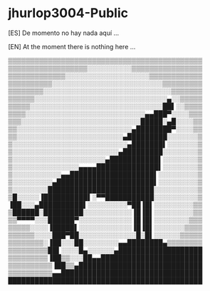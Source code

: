 # jhurlop3004-Public
[ES] De momento no hay nada aquí ...

[EN] At the moment there is nothing here ...

▒▒▒▒▒▒▒▒▒▒▒▒▒▒▒▒▒▒▒▒▒▒▒▒▒▒▒▒▒▒▒▒▒▒▒▒▒▒▒▒▒▒▒▒ 
▒▒▒▒▒▒▒▒▒▒▒▒▒▒▒▒▒▒░░░░░░░░░░▒▒▒▒▒▒▒▒▒▒▒▒▒▒▒▒ 
▒▒▒▒▒▒▒▒▒▒▒▒▒░░░░░░░░░░░░░░░░░░░▒▒▒▒▒▒▒▒▒▒▒▒ 
▒▒▒▒▒▒▒▒▒▒░░░░░░░░░░░░░░░░░░░░░░░░░▒▒▒▒▒▒▒▒▒ 
▒▒▒▒▒▒▒▒░░░░░░░░░░░░░░░░░░░░░░░░░░░░░▒▒▒▒▒▒▒ 
▒▒▒▒▒▒░░░░░░░░░░░░░░░░░░░░░░░░░░░░░░▄░░▒▒▒▒▒ 
▒▒▒▒▒░░░░░░░░░░░░░░░░░░░░░░░░░░░░░░██▌░░▒▒▒▒ 
▒▒▒▒░░░░░░░░░░░░░░░░░░░░░░░░░░░▄▄███▀░░░░▒▒▒ 
▒▒▒░░░░░░░░░░░░░░░░░░░░░░░░░░░█████░▄█░░░░▒▒ 
▒▒░░░░░░░░░░░░░░░░░░░░░░░░░░▄████████▀░░░░▒▒ 
▒▒░░░░░░░░░░░░░░░░░░░░░░░░▄█████████░░░░░░░▒ 
▒░░░░░░░░░░░░░░░░░░░░░░░░░░▄███████▌░░░░░░░▒ 
▒░░░░░░░░░░░░░░░░░░░░░░░░▄█████████░░░░░░░░▒ 
▒░░░░░░░░░░░░░░░░░░░░░▄███████████▌░░░░░░░░▒ 
▒░░░░░░░░░░░░░░░▄▄▄▄██████████████▌░░░░░░░░▒ 
▒░░░░░░░░░░░▄▄███████████████████▌░░░░░░░░░▒ 
▒░░░░░░░░░▄██████████████████████▌░░░░░░░░░▒ 
▒░░░░░░░░████████████████████████░░░░░░░░░░▒ 
▒█░░░░░▐██████████▌░▀▀███████████░░░░░░░░░░▒ 
▐██░░░▄██████████▌░░░░░░░░░▀██▐█▌░░░░░░░░░▒▒ 
▒██████░█████████░░░░░░░░░░░▐█▐█▌░░░░░░░░░▒▒ 
▒▒▀▀▀▀░░░██████▀░░░░░░░░░░░░▐█▐█▌░░░░░░░░▒▒▒ 
▒▒▒▒▒░░░░▐█████▌░░░░░░░░░░░░▐█▐█▌░░░░░░░▒▒▒▒ 
▒▒▒▒▒▒░░░░███▀██░░░░░░░░░░░░░█░█▌░░░░░░▒▒▒▒▒ 
▒▒▒▒▒▒▒▒░▐██░░░██░░░░░░░░▄▄████████▄▒▒▒▒▒▒▒▒ 
▒▒▒▒▒▒▒▒▒██▌░░░░█▄░░░░░░▄███████████████████ 
▒▒▒▒▒▒▒▒▒▐██▒▒░░░██▄▄███████████████████████ 
▒▒▒▒▒▒▒▒▒▒▐██▒▒▄████████████████████████████ 
▒▒▒▒▒▒▒▒▒▒▄▄████████████████████████████████ 
████████████████████████████████████████████ 
